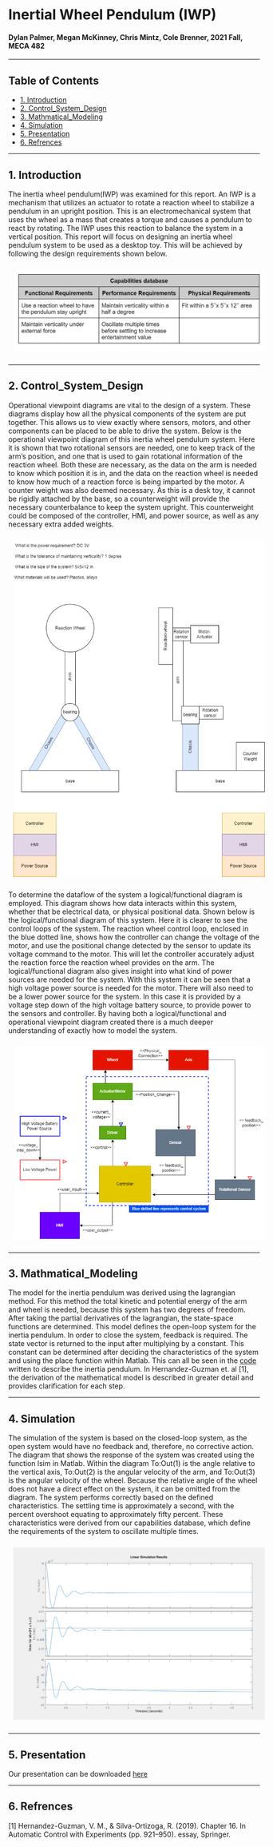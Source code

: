 # Inertial Wheel Pendulum (IWP)
#### Dylan Palmer, Megan McKinney, Chris Mintz, Cole Brenner, 2021 Fall, MECA 482
-----------------------------------------------------------------------------------------
## Table of Contents
- [1. Introduction](#1-Introduction)
- [2. Control_System_Design](#2-Control_System_Design)
- [3. Mathmatical_Modeling](#3-Mathmatical_Modeling)
- [4. Simulation](#4-Simulation)
- [5. Presentation](#5-Presentation)
- [6. Refrences](#6-Refrences)

-----------------------------------------------------------------------------------------
## 1. Introduction

The inertia wheel pendulum(IWP) was examined for this report. An IWP is a mechanism that utilizes an actuator to rotate a reaction wheel to stabilize a pendulum in an upright position. This is an electromechanical system that uses the wheel as a mass that creates a torque and causes a pendulum to react by rotating. The IWP uses this reaction to balance the system in a vertical position. This report will focus on designing an inertia wheel pendulum system to be used as a desktop toy. This will be achieved by following the design requirements shown below.

<p align = "center">
  <img src = "Images/Capabilities Database.PNG" style="margin:10px 10px">
</p>

-----------------------------------------------------------------------------------------
## 2. Control_System_Design

Operational viewpoint diagrams are vital to the design of a system. These diagrams display how all the physical components of the system are put together. This allows us to view exactly where sensors, motors, and other components can be placed to be able to drive the system. Below is the operational viewpoint diagram of this inertia wheel pendulum system. Here it is shown that two rotational sensors are needed, one to keep track of the arm’s position, and one that is used to gain rotational information of the reaction wheel. Both these are necessary, as the data on the arm is needed to know which position it is in, and the data on the reaction wheel is needed to know how much of a reaction force is being imparted by the motor. A counter weight was also deemed necessary. As this is a desk toy, it cannot be rigidly attached by the base, so a counterweight will provide the necessary counterbalance to keep the system upright. This counterweight could be composed of the controller, HMI, and power source, as well as any necessary extra added weights.
<p align = "center">
  <img src = "Images/Mech_482_Diagrams-Operational Viewpoint Diagram.drawio.png" style="margin:10px 10px">
</p>

To determine the dataflow of the system a logical/functional diagram is employed. This diagram shows how data interacts within this system, whether that be electrical data, or physical positional data. Shown below is the logical/functional diagram of this system. Here it is clearer to see the control loops of the system. The reaction wheel control loop, enclosed in the blue dotted line, shows how the controller can change the voltage of  the motor, and use the positional change detected by the sensor to update its voltage command to the motor. This will let the controller accurately adjust the reaction force the reaction wheel provides on the arm. The logical/functional diagram also gives insight into what kind of power sources are needed for the system. With this system it can be seen that a high voltage power source is needed for the motor. There will also need to be a lower power source for the system. In this case it is provided by a voltage step down of the high voltage battery source, to provide power to the sensors and controller. By having both a logical/functional and operational viewpoint diagram created there is a much deeper understanding of exactly how to model the system.
<p align = "center">
  <img src = "Images/Mech_482_Diagrams-Logical Functional Diagram.drawio.png" style="margin:10px 10px">
</p>

-----------------------------------------------------------------------------------------
## 3. Mathmatical_Modeling

The model for the inertia pendulum was derived using the lagrangian method. For this method the total kinetic and potential energy of the arm and wheel is needed, because this system has two degrees of freedom. After taking the partial derivatives of the lagrangian, the state-space functions are determined. This model defines the open-loop system for the inertia pendulum. In order to close the system, feedback is required. The state vector is returned to the input after multiplying by a constant. This constant can be determined after deciding the characteristics of the system and using the place function within Matlab. This can all be seen in the [code](MECA_482_Project_Code.m) written to describe the inertia pendulum. In Hernandez-Guzman et. al [1], the derivation of the mathematical model is described in greater detail and provides clarification for each step.

-----------------------------------------------------------------------------------------
## 4. Simulation

The simulation of the system is based on the closed-loop system, as the open system would have no feedback and, therefore, no corrective action. The diagram that shows the response of the system was created using the function lsim in Matlab. Within the diagram  To:Out(1)  is the angle relative to the vertical axis, To:Out(2) is the angular velocity of the arm, and To:Out(3) is the angular velocity of the wheel. Because the relative angle of the wheel does not have a direct effect on the system, it can be omitted from the diagram. The system performs correctly based on the defined characteristics. The settling time is approximately a second, with the percent overshoot equating to approximately fifty percent. These characteristics were derived from our capabilities database, which define the requirements of the system to oscillate multiple times.
<p align = "center">
  <img src = "Images/Matlab Simulation Results.png" style="margin:10px 10px">
</p>

-----------------------------------------------------------------------------------------
## 5. Presentation

Our presentation can be downloaded [here](#6-Refrences)

-----------------------------------------------------------------------------------------
## 6. Refrences
 
 [1] Hernandez-Guzman, V. M., & Silva-Ortizoga, R. (2019). Chapter 16. In Automatic Control with Experiments (pp. 921–950). essay, Springer.
